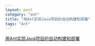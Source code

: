 ```yaml
---
layout: post
category: "ant"
title: "用Ant实现Java项目的自动构建和部署"
tags: "Ant"
---
```


[用Ant实现Java项目的自动构建和部署](http://www.blogjava.net/amigoxie/archive/2007/11/09/159413.html)
